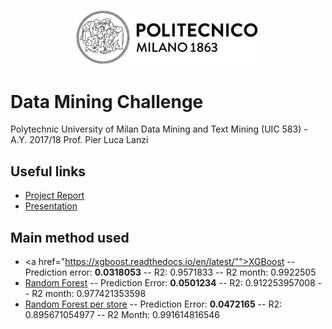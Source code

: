 
<p align="center">
<a href="https://www.polimi.it/"><img src="https://github.com/giadaconfo/data-mining-challenge/blob/master/assets/logo_polimi.png?raw=true" width="300px"></a>
</p>



# Data Mining Challenge

Polytechnic University of Milan
Data Mining and Text Mining (UIC 583)  - A.Y. 2017/18
Prof. Pier Luca Lanzi



## Useful links
- [Project Report](https://github.com/giadaconfo/data-mining-challenge/blob/master/assets/report.pdf)
- [Presentation](https://github.com/giadaconfo/data-mining-challenge/blob/master/assets/presentation.pdf)

## Main method used
- <a href="https://xgboost.readthedocs.io/en/latest/"">XGBoost</a>
-- Prediction error: <b>0.0318053</b>
-- R2: 0.9571833
-- R2 month: 0.9922505
- <a href="http://scikit-learn.org/stable/modules/generated/sklearn.ensemble.RandomForestRegressor.html">Random Forest</a>
-- Prediction Error: <b>0.0501234</b>
-- R2: 0.912253957008
-- R2 month: 0.977421353598
- <a href="http://scikit-learn.org/stable/modules/generated/sklearn.ensemble.RandomForestRegressor.html">Random Forest per store</a>
-- Prediction Error: <b>0.0472165</b>
-- R2: 0.895671054977
-- R2 Month: 0.991614816546
